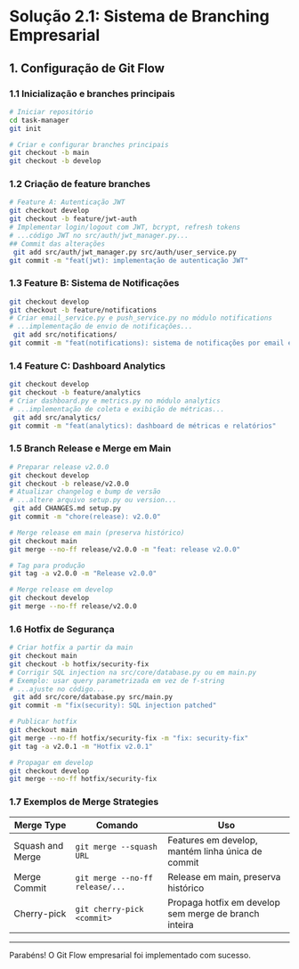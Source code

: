 # Solução 2.1: Sistema de Branching Empresarial

## 1. Configuração de Git Flow

### 1.1 Inicialização e branches principais
```bash
# Iniciar repositório
cd task-manager
git init

# Criar e configurar branches principais
git checkout -b main
git checkout -b develop
```

### 1.2 Criação de feature branches
```bash
# Feature A: Autenticação JWT
git checkout develop
git checkout -b feature/jwt-auth
# Implementar login/logout com JWT, bcrypt, refresh tokens
# ...código JWT no src/auth/jwt_manager.py...
## Commit das alterações
 git add src/auth/jwt_manager.py src/auth/user_service.py
git commit -m "feat(jwt): implementação de autenticação JWT"
```

### 1.3 Feature B: Sistema de Notificações
```bash
git checkout develop
git checkout -b feature/notifications
# Criar email_service.py e push_service.py no módulo notifications
# ...implementação de envio de notificações...
 git add src/notifications/
git commit -m "feat(notifications): sistema de notificações por email e push"
```

### 1.4 Feature C: Dashboard Analytics
```bash
git checkout develop
git checkout -b feature/analytics
# Criar dashboard.py e metrics.py no módulo analytics
# ...implementação de coleta e exibição de métricas...
 git add src/analytics/
git commit -m "feat(analytics): dashboard de métricas e relatórios"
```

### 1.5 Branch Release e Merge em Main
```bash
# Preparar release v2.0.0
git checkout develop
git checkout -b release/v2.0.0
# Atualizar changelog e bump de versão
# ...altere arquivo setup.py ou version...
 git add CHANGES.md setup.py
git commit -m "chore(release): v2.0.0"

# Merge release em main (preserva histórico)
git checkout main
git merge --no-ff release/v2.0.0 -m "feat: release v2.0.0"

# Tag para produção
git tag -a v2.0.0 -m "Release v2.0.0"

# Merge release em develop
git checkout develop
git merge --no-ff release/v2.0.0
```

### 1.6 Hotfix de Segurança
```bash
# Criar hotfix a partir da main
git checkout main
git checkout -b hotfix/security-fix
# Corrigir SQL injection na src/core/database.py ou em main.py
# Exemplo: usar query parametrizada em vez de f-string
# ...ajuste no código...
 git add src/core/database.py src/main.py
git commit -m "fix(security): SQL injection patched"

# Publicar hotfix
git checkout main
git merge --no-ff hotfix/security-fix -m "fix: security-fix"
git tag -a v2.0.1 -m "Hotfix v2.0.1"

# Propagar em develop
git checkout develop
git merge --no-ff hotfix/security-fix
```

### 1.7 Exemplos de Merge Strategies
| Merge Type        | Comando                           | Uso                                 |
|-------------------|-----------------------------------|-------------------------------------|
| Squash and Merge  | `git merge --squash URL`          | Features em develop, mantém linha única de commit |
| Merge Commit      | `git merge --no-ff release/...`   | Release em main, preserva histórico |
| Cherry-pick       | `git cherry-pick <commit>`        | Propaga hotfix em develop sem merge de branch inteira |

---
Parabéns! O Git Flow empresarial foi implementado com sucesso.
